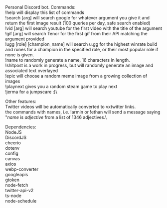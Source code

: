 Personal Discord bot. Commands:\
!help will display this list of commands\
!search [arg] will search google for whatever argument you give it and return the first image result (100 queries per day, safe search enabled)\
!vid [arg] will search youtube for the first video with the title of the argument\
!gif [arg] will search Tenor for the first gif from their API matching the argument provided\
!ugg [role] [champion_name] will search u.gg for the highest winrate build and runes for a champion in the specified role, or their most popular role if none is given.\
!name to randomly generate a name, 16 characters in length.\
!shitpost is a work in progress, but will randomly generate an image and associated text overlayed\
!epic will choose a random meme image from a growing collection of images\
!playnext gives you a random steam game to play next\
!jerma for a jumpscare :)\

Other features:\
Twitter videos will be automatically converted to vxtwitter links.\
the commands with names, i.e. !armin or !ethan will send a message saying "*name* is *adjective* from a list of 1346 adjectives.\

Dependencies:\
NodeJS\
DiscordJS\
cheerio\
dotenv\
config\
canvas\
axios\
webp-converter\
googleapis\
gtoken\
node-fetch\
twitter-api-v2\
ts-node\
node-schedule


